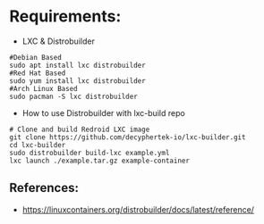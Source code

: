 Requirements:
=============
* LXC & Distrobuilder
```
#Debian Based
sudo apt install lxc distrobuilder
#Red Hat Based
sudo yum install lxc distrobuilder
#Arch Linux Based
sudo pacman -S lxc distrobuilder
```
* How to use Distrobuilder with lxc-build repo
```
# Clone and build Redroid LXC image
git clone https://github.com/decyphertek-io/lxc-builder.git
cd lxc-builder
sudo distrobuilder build-lxc example.yml
lxc launch ./example.tar.gz example-container
```

References:
-----------
* https://linuxcontainers.org/distrobuilder/docs/latest/reference/